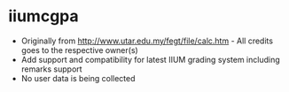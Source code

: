 # iiumcgpa
- Originally from http://www.utar.edu.my/fegt/file/calc.htm -
  All credits goes to the respective owner(s)
- Add support and compatibility for latest IIUM grading system
  including remarks support
- No user data is being collected
